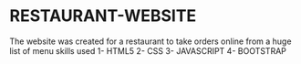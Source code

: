 # RESTAURANT-WEBSITE
The website was created for a restaurant to take orders online from a huge list of menu
skills used
1- HTML5
2- CSS
3- JAVASCRIPT
4- BOOTSTRAP
